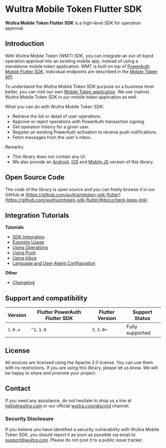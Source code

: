# Wultra Mobile Token Flutter SDK

__Wultra Mobile Token Flutter SDK__ is a high-level SDK for operation approval.

## Introduction
 
With Wultra Mobile Token (WMT) SDK, you can integrate an out-of-band operation approval into an existing mobile app, instead of using a standalone mobile token application. WMT is built on top of [PowerAuth Mobile Flutter SDK](https://github.com/wultra/flutter-powerauth-mobile-sdk). Individual endpoints are described in the [Mobile Token API](https://developers.wultra.com/components/enrollment-server/develop/documentation/Mobile-Token-API).

To understand the Wultra Mobile Token SDK purpose on a business level better, you can visit our own [Mobile Token application](https://www.wultra.com/mobile-token). We use (native) Wultra Mobile Token SDK in our mobile token application as well.

What you can do with Wultra Mobile Token SDK:

- Retrieve the list or detail of user operations.
- Approve or reject operations with PowerAuth transaction signing.
- Get operation history for a given user.
- Register an existing PowerAuth activation to receive push notifications.
- Fetch messages from the user's inbox.

Remarks:

- This library does not contain any UI.
- We also provide an [Android](https://github.com/wultra/mtoken-sdk-android), [iOS](https://github.com/wultra/mtoken-sdk-ios) and [Mobile JS](https://github.com/wultra/mtoken-sdk-js) version of this library.

## Open Source Code

The code of the library is open source and you can freely browse it in our GitHub at [https://github.com/wultra/mtoken-sdk-flutter](https://github.com/wultra/mtoken-sdk-flutter/#docucheck-keep-link)

<!-- begin remove -->
## Integration Tutorials

**Tutorials**

- [SDK Integration](./SDK-Integration.md)
- [Example Usage](./Example-Usage.md)
- [Using Operations](./Using-Operations.md)
- [Using Push](./Using-Push.md)
- [Using Inbox](./Using-Inbox.md)
- [Language and User-Agent Configuration](./Language-UserAgent-Configuration.md)

**Other**

- [Changelog](./Changelog.md)
<!-- end -->

## Support and compatibility

| Version | Flutter PowerAuth Flutter SDK | Flutter Version | Support Status  |
|---------|-------------------------------|-----------------|-----------------|
| `1.0.x` | `^1.1.0`                      | `3.3.0+`        | Fully supported |

## License

All sources are licensed using the Apache 2.0 license. You can use them with no restrictions. If you are using this library, please let us know. We will be happy to share and promote your project.

## Contact

If you need any assistance, do not hesitate to drop us a line at [hello@wultra.com](mailto:hello@wultra.com) or our official [wultra.com/discord](wultra.com/discord) channel.

### Security Disclosure

If you believe you have identified a security vulnerability with Wultra Mobile Token SDK, you should report it as soon as possible via email to [support@wultra.com](mailto:support@wultra.com). Please do not post it to a public issue tracker.
